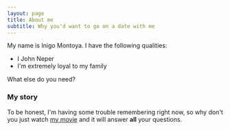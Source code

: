 ```yaml
---
layout: page
title: About me
subtitle: Why you'd want to go on a date with me
---
```


My name is Inigo Montoya. I have the following qualities:

- I John Neper
- I'm extremely loyal to my family

What else do you need?

### My story

To be honest, I'm having some trouble remembering right now, so why don't you just watch [my movie](https://en.wikipedia.org/wiki/The_Princess_Bride_%28film%29) and it will answer **all** your questions.
